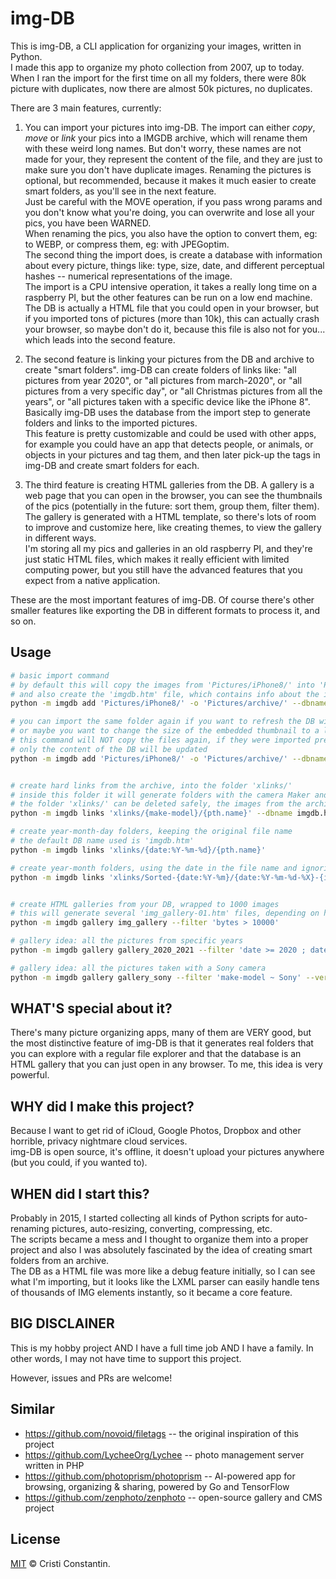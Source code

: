 # img-DB

This is img-DB, a CLI application for organizing your images, written in Python.<br>
I made this app to organize my photo collection from 2007, up to today. When I ran the import for the first time on all my folders, there were 80k picture with duplicates, now there are almost 50k pictures, no duplicates.

There are 3 main features, currently:
1. You can import your pictures into img-DB. The import can either *copy*, *move* or *link* your pics into a IMGDB archive, which will rename them with these weird long names. But don't worry, these names are not made for your, they represent the content of the file, and they are just to make sure you don't have duplicate images. Renaming the pictures is optional, but recommended, because it makes it much easier to create smart folders, as you'll see in the next feature.<br>
Just be careful with the MOVE operation, if you pass wrong params and you don't know what you're doing, you can overwrite and lose all your pics, you have been WARNED.<br>
When renaming the pics, you also have the option to convert them, eg: to WEBP, or compress them, eg: with JPEGoptim.<br>
The second thing the import does, is create a database with information about every picture, things like: type, size, date, and different perceptual hashes -- numerical representations of the image.<br>
The import is a CPU intensive operation, it takes a really long time on a raspberry PI, but the other features can be run on a low end machine.<br>
The DB is actually a HTML file that you could open in your browser, but if you imported tons of pictures (more than 10k), this can actually crash your browser, so maybe don't do it, because this file is also not for you... which leads into the second feature.

2. The second feature is linking your pictures from the DB and archive to create "smart folders". img-DB can create folders of links like: "all pictures from year 2020", or "all pictures from march-2020", or "all pictures from a very specific day", or "all Christmas pictures from all the years", or "all pictures taken with a specific device like the iPhone 8". Basically img-DB uses the database from the import step to generate folders and links to the imported pictures.<br>
This feature is pretty customizable and could be used with other apps, for example you could have an app that detects people, or animals, or objects in your pictures and tag them, and then later pick-up the tags in img-DB and create smart folders for each.

3. The third feature is creating HTML galleries from the DB. A gallery is a web page that you can open in the browser, you can see the thumbnails of the pics (potentially in the future: sort them, group them, filter them).<br>
The gallery is generated with a HTML template, so there's lots of room to improve and customize here, like creating themes, to view the gallery in different ways.<br>
I'm storing all my pics and galleries in an old raspberry PI, and they're just static HTML files, which makes it really efficient with limited computing power, but you still have the advanced features that you expect from a native application.

These are the most important features of img-DB. Of course there's other smaller features like exporting the DB in different formats to process it, and so on.

## Usage

``` sh
# basic import command
# by default this will copy the images from 'Pictures/iPhone8/' into 'Pictures/archive/'
# and also create the 'imgdb.htm' file, which contains info about the imported pictures
python -m imgdb add 'Pictures/iPhone8/' -o 'Pictures/archive/' --dbname imgdb.htm

# you can import the same folder again if you want to refresh the DB with extra info,
# or maybe you want to change the size of the embedded thumbnail to a larger size
# this command will NOT copy the files again, if they were imported previously,
# only the content of the DB will be updated
python -m imgdb add 'Pictures/iPhone8/' -o 'Pictures/archive/' --dbname imgdb.htm --thumb-sz 256 --v-hashes 'dhash, bhash, rchash' --metadata 'shutter-speed, aperture, iso' --verbose


# create hard links from the archive, into the folder 'xlinks/'
# inside this folder it will generate folders with the camera Maker and Model from the EXIF of the photos
# the folder 'xlinks/' can be deleted safely, the images from the archive will not be lost
python -m imgdb links 'xlinks/{make-model}/{pth.name}' --dbname imgdb.htm --verbose

# create year-month-day folders, keeping the original file name
# the default DB name used is 'imgdb.htm'
python -m imgdb links 'xlinks/{date:%Y-%m-%d}/{pth.name}'

# create year-month folders, using the date in the file name and ignoring date older than 2000
python -m imgdb links 'xlinks/Sorted-{date:%Y-%m}/{date:%Y-%m-%d-%X}-{id:.6s}{pth.suffix}' --filter 'date > 2000' --verbose


# create HTML galleries from your DB, wrapped to 1000 images
# this will generate several 'img_gallery-01.htm' files, depending on how many pics you have
python -m imgdb gallery img_gallery --filter 'bytes > 10000'

# gallery idea: all the pictures from specific years
python -m imgdb gallery gallery_2020_2021 --filter 'date >= 2020 ; date <= 2021'

# gallery idea: all the pictures taken with a Sony camera
python -m imgdb gallery gallery_sony --filter 'make-model ~ Sony' --verbose
```

## WHAT'S special about it?
There's many picture organizing apps, many of them are VERY good, but the most distinctive feature of img-DB is that it generates real folders that you can explore with a regular file explorer and that the database is an HTML gallery that you can just open in any browser. To me, this idea is very powerful.

## WHY did I make this project?
Because I want to get rid of iCloud, Google Photos, Dropbox and other horrible, privacy nightmare cloud services.<br>
img-DB is open source, it's offline, it doesn't upload your pictures anywhere (but you could, if you wanted to).

## WHEN did I start this?
Probably in 2015, I started collecting all kinds of Python scripts for auto-renaming pictures, auto-resizing, converting, compressing, etc.<br>
The scripts became a mess and I thought to organize them into a proper project and also I was absolutely fascinated by the idea of creating smart folders from an archive.<br>
The DB as a HTML file was more like a debug feature initially, so I can see what I'm importing, but it looks like the LXML parser can easily handle tens of thousands of IMG elements instantly, so it became a core feature.

## BIG DISCLAINER
This is my hobby project AND I have a full time job AND I have a family. In other words, I may not have time to support this project.

However, issues and PRs are welcome!

## Similar

- https://github.com/novoid/filetags -- the original inspiration of this project
- https://github.com/LycheeOrg/Lychee -- photo management server written in PHP
- https://github.com/photoprism/photoprism -- AI-powered app for browsing, organizing & sharing, powered by Go and TensorFlow
- https://github.com/zenphoto/zenphoto -- open-source gallery and CMS project

## License

[MIT](LICENSE) © Cristi Constantin.
